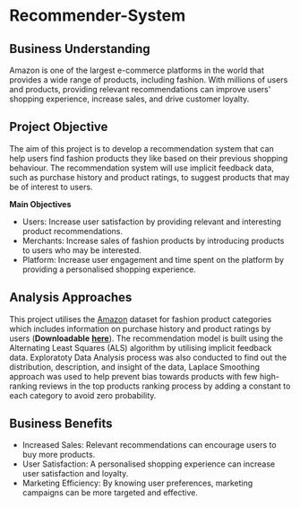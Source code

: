 # Recommender-System

## Business Understanding

Amazon is one of the largest e-commerce platforms in the world that provides a wide range of products, including fashion. With millions of users and products, providing relevant recommendations can improve users' shopping experience, increase sales, and drive customer loyalty.

## Project Objective

The aim of this project is to develop a recommendation system that can help users find fashion products they like based on their previous shopping behaviour. The recommendation system will use implicit feedback data, such as purchase history and product ratings, to suggest products that may be of interest to users.

**Main Objectives**
- Users: Increase user satisfaction by providing relevant and interesting product recommendations.
- Merchants: Increase sales of fashion products by introducing products to users who may be interested.
- Platform: Increase user engagement and time spent on the platform by providing a personalised shopping experience.

## Analysis Approaches

This project utilises the [Amazon](https://amazon-reviews-2023.github.io/) dataset for fashion product categories which includes information on purchase history and product ratings by users (**Downloadable** [**here**](https://datarepo.eng.ucsd.edu/mcauley_group/data/amazon_2023/raw/review_categories/Amazon_Fashion.jsonl.gz)). The recommendation model is built using the Alternating Least Squares (ALS) algorithm by utilising implicit feedback data. Exploratoty Data Analysis process was also conducted to find out the distribution, description, and insight of the data, Laplace Smoothing approach was used to help prevent bias towards products with few high-ranking reviews in the top products ranking process by adding a constant to each category to avoid zero probability.

## Business Benefits

- Increased Sales: Relevant recommendations can encourage users to buy more products.
- User Satisfaction: A personalised shopping experience can increase user satisfaction and loyalty.
- Marketing Efficiency: By knowing user preferences, marketing campaigns can be more targeted and effective.
